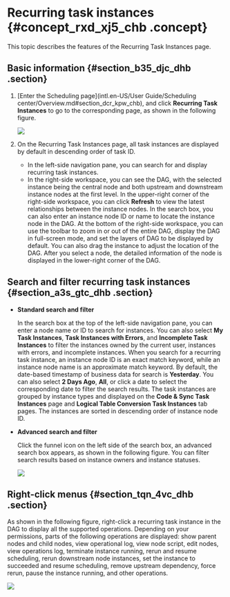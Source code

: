 # Recurring task instances {#concept_rxd_xj5_chb .concept}

This topic describes the features of the Recurring Task Instances page.

## Basic information {#section_b35_djc_dhb .section}

1.  [Enter the Scheduling page](intl.en-US/User Guide/Scheduling center/Overview.md#section_dcr_kpw_chb), and click **Recurring Task Instances** to go to the corresponding page, as shown in the following figure.

    ![](http://static-aliyun-doc.oss-cn-hangzhou.aliyuncs.com/assets/img/139460/156134687040945_en-US.png)

2.  On the Recurring Task Instances page, all task instances are displayed by default in descending order of task ID.
    -   In the left-side navigation pane, you can search for and display recurring task instances.
    -   In the right-side workspace, you can see the DAG, with the selected instance being the central node and both upstream and downstream instance nodes at the first level. In the upper-right corner of the right-side workspace, you can click **Refresh** to view the latest relationships between the instance nodes. In the search box, you can also enter an instance node ID or name to locate the instance node in the DAG. At the bottom of the right-side workspace, you can use the toolbar to zoom in or out of the entire DAG, display the DAG in full-screen mode, and set the layers of DAG to be displayed by default. You can also drag the instance to adjust the location of the DAG. After you select a node, the detailed information of the node is displayed in the lower-right corner of the DAG.

## Search and filter recurring task instances {#section_a3s_gtc_dhb .section}

-   **Standard search and filter** 

    In the search box at the top of the left-side navigation pane, you can enter a node name or ID to search for instances. You can also select **My Task Instances**, **Task Instances with Errors**, and **Incomplete Task Instances** to filter the instances owned by the current user, instances with errors, and incomplete instances. When you search for a recurring task instance, an instance node ID is an exact match keyword, while an instance node name is an approximate match keyword. By default, the date-based timestamp of business data for search is **Yesterday**. You can also select **2 Days Ago**, **All**, or click a date to select the corresponding date to filter the search results. The task instances are grouped by instance types and displayed on the **Code & Sync Task Instances** page and **Logical Table Conversion Task Instances** tab pages. The instances are sorted in descending order of instance node ID.

-   **Advanced search and filter** 

    Click the funnel icon on the left side of the search box, an advanced search box appears, as shown in the following figure. You can filter search results based on instance owners and instance statuses.

    ![](http://static-aliyun-doc.oss-cn-hangzhou.aliyuncs.com/assets/img/139460/156134687140948_en-US.png)


## Right-click menus {#section_tqn_4vc_dhb .section}

As shown in the following figure, right-click a recurring task instance in the DAG to display all the supported operations. Depending on your permissions, parts of the following operations are displayed: show parent nodes and child nodes, view operational log, view node script, edit nodes, view operations log, terminate instance running, rerun and resume scheduling, rerun downstream node instances, set the instance to succeeded and resume scheduling, remove upstream dependency, force rerun, pause the instance running, and other operations.

![](http://static-aliyun-doc.oss-cn-hangzhou.aliyuncs.com/assets/img/139460/156134687140950_en-US.png)

